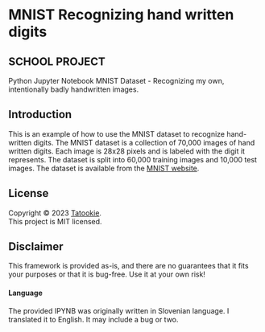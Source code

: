 # MNIST Recognizing hand written digits

## SCHOOL PROJECT

Python Jupyter Notebook 
MNIST Dataset - Recognizing my own, intentionally badly handwritten images.

## Introduction

This is an example of how to use the MNIST dataset to recognize hand-written digits. The MNIST dataset is a collection of 70,000 images of hand written digits. Each image is 28x28 pixels and is labeled with the digit it represents. The dataset is split into 60,000 training images and 10,000 test images. The dataset is available from the [MNIST website](http://yann.lecun.com/exdb/mnist/).

## License

Copyright © 2023 [Tatookie](https://github.com/KukovecRok). <br /> 
This project is MIT licensed.

## Disclaimer

This framework is provided as-is, and there are no guarantees that it fits your purposes or that it is bug-free. Use it at your own risk! 

#### Language

The provided IPYNB was originally written in Slovenian language. I translated it to English. It may include a bug or two.
